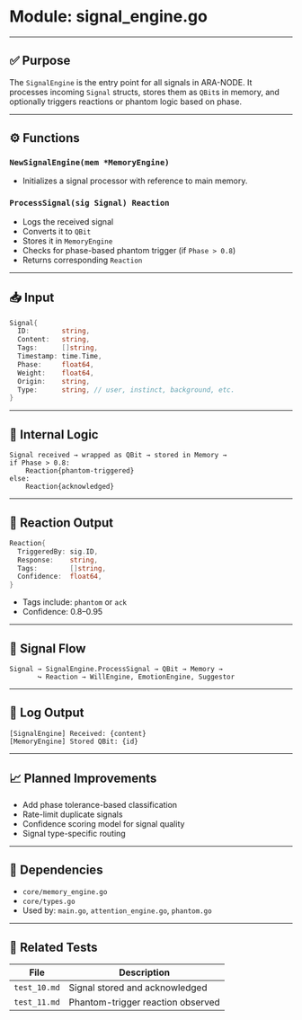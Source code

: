# Module: signal\_engine.go

---

## ✅ Purpose

The `SignalEngine` is the entry point for all signals in ARA-NODE. It processes incoming `Signal` structs, stores them as `QBit`s in memory, and optionally triggers reactions or phantom logic based on phase.

---

## ⚙️ Functions

### `NewSignalEngine(mem *MemoryEngine)`

* Initializes a signal processor with reference to main memory.

### `ProcessSignal(sig Signal) Reaction`

* Logs the received signal
* Converts it to `QBit`
* Stores it in `MemoryEngine`
* Checks for phase-based phantom trigger (if `Phase > 0.8`)
* Returns corresponding `Reaction`

---

## 📥 Input

```go
Signal{
  ID:        string,
  Content:   string,
  Tags:      []string,
  Timestamp: time.Time,
  Phase:     float64,
  Weight:    float64,
  Origin:    string,
  Type:      string, // user, instinct, background, etc.
}
```

---

## 🧠 Internal Logic

```text
Signal received → wrapped as QBit → stored in Memory →
if Phase > 0.8:
    Reaction{phantom-triggered}
else:
    Reaction{acknowledged}
```

---

## 🧪 Reaction Output

```go
Reaction{
  TriggeredBy: sig.ID,
  Response:    string,
  Tags:        []string,
  Confidence:  float64,
}
```

* Tags include: `phantom` or `ack`
* Confidence: 0.8–0.95

---

## 🔄 Signal Flow

```text
Signal → SignalEngine.ProcessSignal → QBit → Memory →
       ↪ Reaction → WillEngine, EmotionEngine, Suggestor
```

---

## 💬 Log Output

```text
[SignalEngine] Received: {content}
[MemoryEngine] Stored QBit: {id}
```

---

## 📈 Planned Improvements

* Add phase tolerance-based classification
* Rate-limit duplicate signals
* Confidence scoring model for signal quality
* Signal type-specific routing

---

## 📂 Dependencies

* `core/memory_engine.go`
* `core/types.go`
* Used by: `main.go`, `attention_engine.go`, `phantom.go`

---

## 🧪 Related Tests

| File         | Description                       |
| ------------ | --------------------------------- |
| `test_10.md` | Signal stored and acknowledged    |
| `test_11.md` | Phantom-trigger reaction observed |
